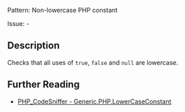 Pattern: Non-lowercase PHP constant

Issue: -

## Description

Checks that all uses of `true`, `false` and `null` are lowercase.

## Further Reading

* [PHP_CodeSniffer - Generic.PHP.LowerCaseConstant](https://github.com/squizlabs/PHP_CodeSniffer/blob/master/src/Standards/Generic/Sniffs/PHP/LowerCaseConstantSniff.php)